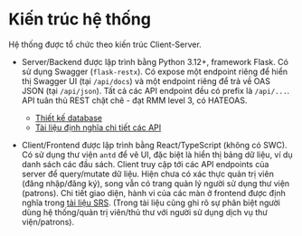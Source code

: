 # Kiến trúc hệ thống

Hệ thống được tổ chức theo kiến trúc Client-Server.

- Server/Backend được lập trình bằng Python 3.12+, framework Flask. Có sử
    dụng Swagger (`flask-restx`). Có expose một endpoint riêng để hiển
    thị Swagger UI (tại `/api/docs`) và một endpoint riêng
    để trả về OAS JSON (tại `/api/json`). Tất cả các API
    endpoint đều có prefix là `/api/...`. API tuân thủ
    REST chặt chẽ - đạt RMM level 3, có HATEOAS.
    - [Thiết kế database](./database_design.md)
    - [Tài liệu định nghĩa chi tiết các API](./api_endpoints.md)

- Client/Frontend được lập trình bằng React/TypeScript
    (không có SWC). Có sử dụng thư viện `antd` để
    vẽ UI, đặc biệt là hiển thị bảng dữ liệu, ví dụ
    danh sách các đầu sách. Client truy cập tới các API
    endpoints của server để query/mutate dữ liệu. Hiện
    chưa có xác thực quản trị viên (đăng nhập/đăng ký), song
    vẫn có trang quản lý người sử dụng thư viện (patrons).
    Chi tiết giao diện, hành vi của các màn ở frontend
    được định nghĩa trong [tài liệu SRS](../SRS/pages.md).
    (Trong tài liệu cũng ghi rõ sự phân biệt người dùng
    hệ thống/quản trị viên/thủ thư với người sử dụng
    dịch vụ thư viện/patrons).
